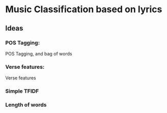 # Music Classification based on lyrics


## Ideas
### POS Tagging:

POS Tagging, and bag of words

### Verse features:

Verse features


### Simple TFIDF


### Length of words